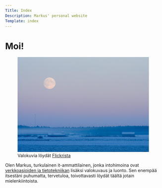 ```yaml
---
Title: Index
Description: Markus' personal website
Template: index
---
```


# Moi!

<figure class="image float-right medium">
  <picture>
    <source media="(max-width: 43em)" type="image/webp" srcset="/assets/img/moon-haze-small.webp">
    <source media="(min-width: 44em)" type="image/webp" srcset="/assets/img/moon-haze-big.webp">
    <img src="/assets/img/moon-haze-big.jpg" alt="Moon over the field in the evening.">
  </picture>
  <figcaption>Valokuvia löydät <a href="https://www.flickr.com/photos/160129768@N03/">Flickrista</a></figcaption>
</figure>

Olen Markus, turkulainen it-ammattilainen, jonka intohimoina ovat [verkkoasioiden ja tietotekniikan](/atk) lisäksi valokuvaus ja luonto. Sen enempää itsestäni puhumatta, tervetuloa, toivottavasti löydät täältä jotain mielenkiintoista.
